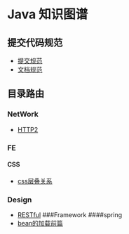 # Java 知识图谱

## 提交代码规范
- [提交规范](提交规范.md)
- [文档规范](ADD.md)




## 目录路由

### NetWork
- [HTTP2](Network/http/http2.md)

### FE
#### CSS
- [css层叠关系](FE/css/stack-context/stack-context.md)
### Design
- [RESTful](/design/restful.md)
###Framework
####spring
- [bean的加载前篇](/Framework/Spring/bean的加载前篇.md)
